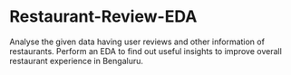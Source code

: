 # Restaurant-Review-EDA
Analyse the given data having user reviews and other information of restaurants. Perform an EDA to find out useful insights to improve overall restaurant experience in Bengaluru.
